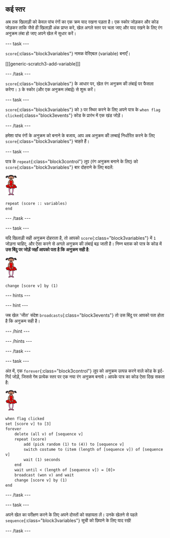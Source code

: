 ## कई स्तर

अब तक खिलाड़ी को केवल पांच रंगों का एक क्रम याद रखना पड़ता है। एक स्कोर जोड़कर और कोड जोड़कर ताकि जैसे ही खिलाड़ी अंक प्राप्त करे, खेल अगले स्तर पर चला जाए और याद रखने के लिए रंग अनुक्रम लंबा हो जाए अपने खेल में सुधार करें।

--- task ---

`score`{:class="block3variables"} नामक वेरिएबल (variable) बनाएँ।

[[[generic-scratch3-add-variable]]]

--- /task ---

`score`{:class="block3variables"} के आधार पर, खेल रंग अनुक्रम की लंबाई पर फैसला करेगा। `3` के स्कोर (और एक अनुक्रम लंबाई) से शुरू करें।

--- task ---

`score`{:class="block3variables"} को `3` पर स्थिर करने के लिए अपने पात्र के `when flag clicked`{:class="block3events"} कोड के प्रारंभ में एक खंड जोड़ें।

--- /task ---

हमेशा पांच रंगों के अनुक्रम को बनाने के बजाय, आप अब अनुक्रम की लम्बाई निर्धारित करने के लिए `score`{:class="block3variables"} चाहते हैं।

--- task ---

पात्र के `repeat`{:class="block3control"} लूप (रंग अनुक्रम बनाने के लिए) को `score`{:class="block3variables"} बार दोहराने के लिए बदलें:

![स्प्राइट](images/ballerina.png)

```blocks3
repeat (score :: variables)
end
```

--- /task ---

--- task ---

यदि खिलाड़ी सही अनुक्रम दोहराता है, तो आपको `score`{:class="block3variables"} में `1` जोड़ना चाहिए, और ऐसा करने से अगले अनुक्रम की लंबाई बढ़ जाती है। निम्न ब्लाक को पात्र के कोड में **उस बिंदु पर जोड़ें जहाँ आपको पता है कि अनुक्रम सही है**:

![स्प्राइट](images/ballerina.png)

```blocks3
change [score v] by (1)
```

--- hints ---

--- hint ---

जब खेल 'जीत' संदेश `broadcasts`{:class="block3events"} तो उस बिंदु पर आपको पता होता है कि अनुक्रम सही है।

--- /hint ---

--- /hints ---

--- /task ---

--- task ---

अंत में, एक `forever`{:class="block3control"} लूप को अनुक्रम उत्पन्न करने वाले कोड के इर्द-गिर्द जोड़ें, जिससे गेम प्रत्येक स्तर पर एक नया रंग अनुक्रम बनाये। आपके पात्र का कोड ऐसा दिख सकता है:

![बैलरीना](images/ballerina.png)

```blocks3
when flag clicked
set [score v] to [3]
forever
	delete (all v) of [sequence v]
	repeat (score)
		add (pick random (1) to (4)) to [sequence v]
		switch costume to (item (length of [sequence v]) of [sequence v]
		wait (1) seconds
	end
	wait until < (length of [sequence v]) = [0]>
	broadcast (won v) and wait
	change [score v] by (1)
end
```

--- /task ---

--- task ---

अपने खेल का परीक्षण करने के लिए अपने दोस्तों को सहायता लें। उनके खेलने से पहले `sequence`{:class="block3variables"} सूची को छिपाने के लिए याद रखें!

--- /task ---